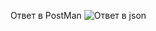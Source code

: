 Ответ в PostMan
![Ответ в json](https://github.com/IrinaKolbasina/Docker/assets/123288274/9aaeb31f-fc90-4968-94fe-f6bda719bcbc)

